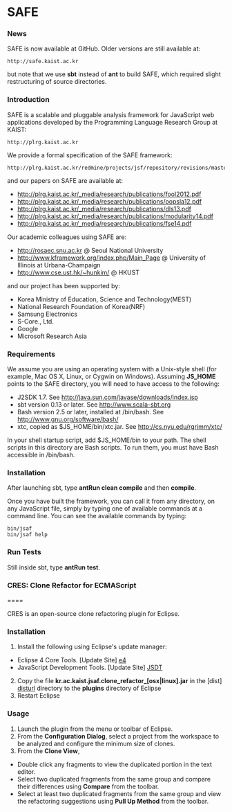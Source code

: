SAFE
====

### News

SAFE is now available at GitHub.  Older versions are still available at:

    http://safe.kaist.ac.kr

but note that we use **sbt** instead of **ant** to build SAFE, which required slight restructuring of source directories.

### Introduction

SAFE is a scalable and pluggable analysis framework for JavaScript web applications developed by the Programming Language Research Group at KAIST:

    http://plrg.kaist.ac.kr

We provide a formal specification of the SAFE framework:

    http://plrg.kaist.ac.kr/redmine/projects/jsf/repository/revisions/master/show/doc/manual
    
and our papers on SAFE are available at:

  * http://plrg.kaist.ac.kr/_media/research/publications/fool2012.pdf
  * http://plrg.kaist.ac.kr/_media/research/publications/oopsla12.pdf
  * http://plrg.kaist.ac.kr/_media/research/publications/dls13.pdf
  * http://plrg.kaist.ac.kr/_media/research/publications/modularity14.pdf
  * http://plrg.kaist.ac.kr/_media/research/publications/fse14.pdf

Our academic colleagues using SAFE are:

  * http://rosaec.snu.ac.kr @ Seoul National University
  * http://www.kframework.org/index.php/Main_Page @ University of Illinois at Urbana-Champaign
  * http://www.cse.ust.hk/~hunkim/ @ HKUST

and our project has been supported by:

  * Korea Ministry of Education, Science and Technology(MEST)
  * National Research Foundation of Korea(NRF)
  * Samsung Electronics
  * S-Core., Ltd.
  * Google
  * Microsoft Research Asia

### Requirements

We assume you are using an operating system with a Unix-style shell (for example, Mac OS X, Linux, or Cygwin on Windows).  Assuming **JS_HOME** points to the SAFE directory, you will need to have access to the following:

  * J2SDK 1.7.  See http://java.sun.com/javase/downloads/index.jsp
  * sbt version 0.13 or later.  See http://www.scala-sbt.org
  * Bash version 2.5 or later, installed at /bin/bash.  See http://www.gnu.org/software/bash/
  * xtc, copied as $JS_HOME/bin/xtc.jar.  See http://cs.nyu.edu/rgrimm/xtc/

In your shell startup script, add $JS_HOME/bin to your path.  The shell scripts in this directory are Bash scripts.  To run them, you must have Bash accessible in /bin/bash.

### Installation

After launching sbt, type **antRun clean compile** and then **compile**.

Once you have built the framework, you can call it from any directory, on any JavaScript file, simply by typing one of available commands at a command line.  You can see the available commands by typing:

    bin/jsaf
    bin/jsaf help

### Run Tests

Still inside sbt, type **antRun test**.

### CRES: Clone Refactor for ECMAScript

====

CRES is an open-source clone refactoring plugin for Eclipse.

### Installation

1. Install the following using Eclipse's update manager:
 * Eclipse 4 Core Tools. [Update Site] [e4]
 * JavaScript Development Tools. [Update Site] [JSDT]
2. Copy the file **kr.ac.kaist.jsaf.clone\_refactor\_[osx|linux].jar**
in the [dist] [disturl] directory to the **plugins** directory of Eclipse
3. Restart Eclipse

[e4]:
http://download.eclipse.org/e4/downloads/drops/S-0.17-201501051100/repository/
[JSDT]: http://download.eclipse.org/webtools/repository/luna/
[disturl]: https://github.com/sukyoung/safe/tree/master/dist

### Usage

1. Launch the plugin from the menu or toolbar of Eclipse.
2. From the **Configuration Dialog**, select a project from the workspace to be analyzed and configure the minimum size of clones.
3. From the **Clone View**,
 * Double click any fragments to view the duplicated portion in the text editor.
 * Select two duplicated fragments from the same group and compare their differences using **Compare** from the toolbar.
 * Select at least two duplicated fragments from the same group and view the refactoring suggestions using **Pull Up Method** from the toolbar.
